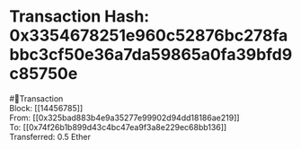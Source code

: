 
Transaction Hash: 0x3354678251e960c52876bc278fabbc3cf50e36a7da59865a0fa39bfd9c85750e
====================================================================================
  
#💸Transaction  
Block: [[14456785]]  
From: [[0x325bad883b4e9a35277e99902d94dd18186ae219]]  
To: [[0x74f26b1b899d43c4bc47ea9f3a8e229ec68bb136]]  
Transferred: 0.5 Ether